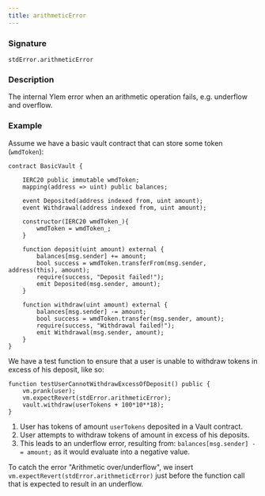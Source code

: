 ```yaml
---
title: arithmeticError
---
```


### Signature

```solidity
stdError.arithmeticError
```

### Description

The internal Ylem error when an arithmetic operation fails, e.g. underflow and overflow.

### Example

Assume we have a basic vault contract that can store some token (`wmdToken`):

```solidity
contract BasicVault {

    IERC20 public immutable wmdToken;
    mapping(address => uint) public balances;

    event Deposited(address indexed from, uint amount);
    event Withdrawal(address indexed from, uint amount);

    constructor(IERC20 wmdToken_){
        wmdToken = wmdToken_;
    }

    function deposit(uint amount) external {
        balances[msg.sender] += amount;
        bool success = wmdToken.transferFrom(msg.sender, address(this), amount);
        require(success, "Deposit failed!");
        emit Deposited(msg.sender, amount);
    }

    function withdraw(uint amount) external {
        balances[msg.sender] -= amount;
        bool success = wmdToken.transfer(msg.sender, amount);
        require(success, "Withdrawal failed!");
        emit Withdrawal(msg.sender, amount);
    }
}
```

We have a test function to ensure that a user is unable to withdraw tokens in excess of his deposit, like so:

```solidity
function testUserCannotWithdrawExcessOfDeposit() public {
    vm.prank(user);
    vm.expectRevert(stdError.arithmeticError);
    vault.withdraw(userTokens + 100*10**18);
}
```

1. User has tokens of amount `userTokens` deposited in a Vault contract.
2. User attempts to withdraw tokens of amount in excess of his deposits.
3. This leads to an underflow error, resulting from: `balances[msg.sender] -= amount;` as it would evaluate into a negative value.

To catch the error "Arithmetic over/underflow", we insert `vm.expectRevert(stdError.arithmeticError)` just before the function call that is expected to result in an underflow.
